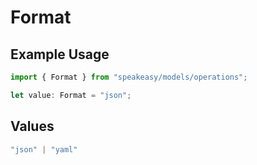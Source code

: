 # Format

## Example Usage

```typescript
import { Format } from "speakeasy/models/operations";

let value: Format = "json";
```

## Values

```typescript
"json" | "yaml"
```